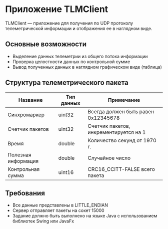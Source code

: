# Приложение TLMClient

TLMClient — приложение для получения по UDP протоколу телеметрической информации и отображения ее в наглядном виде.

## Основные возможности

* Выделение данных телеметрии из общего потока информации
* Проверка целостности данных по контрольной сумме
* Вывод полученных данных в наглядном графическом виде (таблица)

## Структура телеметрического пакета

| Название            | Тип данных | Примечание                             |
|---------------------|------------|----------------------------------------|
| Синхромаркер        | uint32     | Всегда должен быть равен 0x12345678    |
| Счетчик пакетов     | uint32     | Счетчик пакетов, инкрементируется на 1 |
| Время               | double     | Количество секунд от 1970 г.           |
| Полезная информация | double     | Случайное число                        |
| Контрольная сумма   | uint16     | CRC16_CCITT-FALSE всего пакета         |

## Требования 
* Все данные представлены в LITTLE_ENDIAN
* Сервер отправляет пакеты на сокет 15000
* Задание должно быть выполнено на языке Java с использованием библиотек Swing или JavaFx
